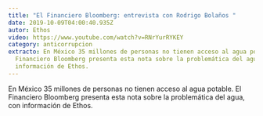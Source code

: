 ```yaml
---
title: "El Financiero Bloomberg: entrevista con Rodrigo Bolaños "
date: 2019-10-09T04:00:40.935Z
autor: Ethos
video: https://www.youtube.com/watch?v=RNrYurRYKEY
category: anticorrupcion
extracto: En México 35 millones de personas no tienen acceso al agua potable. El
  Financiero Bloomberg presenta esta nota sobre la problemática del agua, con
  información de Ethos.
---
```

En México 35 millones de personas no tienen acceso al agua potable. El Financiero Bloomberg presenta esta nota sobre la problemática del agua, con información de Ethos.